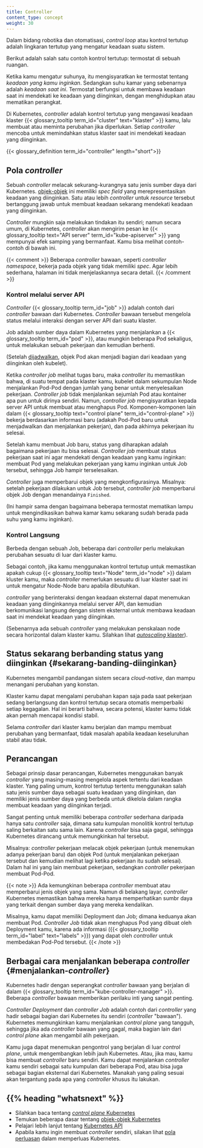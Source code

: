 ```yaml
---
title: Controller
content_type: concept
weight: 30
---
```


<!-- overview -->

Dalam bidang robotika dan otomatisasi, _control loop_ atau kontrol tertutup adalah
lingkaran tertutup yang mengatur keadaan suatu sistem.

Berikut adalah salah satu contoh kontrol tertutup: termostat di sebuah ruangan.

Ketika kamu mengatur suhunya, itu mengisyaratkan ke termostat
tentang *keadaan yang kamu inginkan*. Sedangkan suhu kamar yang sebenarnya 
adalah *keadaan saat ini*. Termostat berfungsi untuk membawa keadaan saat ini
mendekati ke keadaan yang diinginkan, dengan menghidupkan atau mematikan 
perangkat.

Di Kubernetes, _controller_ adalah kontrol tertutup yang mengawasi keadaan klaster
{{< glossary_tooltip term_id="cluster" text="klaster" >}} kamu, lalu membuat atau meminta 
perubahan jika diperlukan. Setiap _controller_ mencoba untuk memindahkan status 
klaster saat ini mendekati keadaan yang diinginkan.

{{< glossary_definition term_id="controller" length="short">}}




<!-- body -->

## Pola _controller_ 

Sebuah _controller_ melacak sekurang-kurangnya satu jenis sumber daya dari 
Kubernetes.
[objek-objek](/id/docs/concepts/overview/working-with-objects/kubernetes-objects/) ini
memiliki *spec field* yang merepresentasikan keadaan yang diinginkan. Satu atau 
lebih _controller_ untuk *resource* tersebut bertanggung jawab untuk membuat 
keadaan sekarang mendekati keadaan yang diinginkan.

_Controller_ mungkin saja melakukan tindakan itu sendiri; namun secara umum, di 
Kubernetes, _controller_ akan mengirim pesan ke
{{< glossary_tooltip text="API server" term_id="kube-apiserver" >}} yang 
mempunyai efek samping yang bermanfaat. Kamu bisa melihat contoh-contoh 
di bawah ini.

{{< comment >}}
Beberapa _controller_ bawaan, seperti _controller namespace_, bekerja pada objek
yang tidak memiliki *spec*. Agar lebih sederhana, halaman ini tidak 
menjelaskannya secara detail.
{{< /comment >}}

### Kontrol melalui server API

_Controller_ {{< glossary_tooltip term_id="job" >}} adalah contoh dari _controller_
bawaan dari Kubernetes. _Controller_ bawaan tersebut mengelola status melalui
interaksi dengan server API dari suatu klaster.

Job adalah sumber daya dalam Kubernetes yang menjalankan a
{{< glossary_tooltip term_id="pod" >}}, atau mungkin beberapa Pod sekaligus, 
untuk melakukan sebuah pekerjaan dan kemudian berhenti.

(Setelah [dijadwalkan](../../../../en/docs/concepts/scheduling/), objek Pod 
akan menjadi bagian dari keadaan yang diinginkan oleh kubelet).

Ketika _controller job_ melihat tugas baru, maka _controller_ itu memastikan bahwa, 
di suatu tempat pada klaster kamu, kubelet dalam sekumpulan Node menjalankan 
Pod-Pod dengan jumlah yang benar untuk menyelesaikan pekerjaan. _Controller job_ 
tidak menjalankan sejumlah Pod atau kontainer apa pun untuk dirinya sendiri. 
Namun, _controller job_ mengisyaratkan kepada server API untuk  membuat atau 
menghapus Pod. Komponen-komponen lain dalam
{{< glossary_tooltip text="control plane" term_id="control-plane" >}}
bekerja berdasarkan informasi baru (adakah Pod-Pod baru untuk menjadwalkan dan 
menjalankan pekerjan), dan pada akhirnya pekerjaan itu selesai.

Setelah kamu membuat Job baru, status yang diharapkan adalah bagaimana 
pekerjaan itu bisa selesai. _Controller job_ membuat status pekerjaan saat ini 
agar mendekati dengan keadaan yang kamu inginkan: membuat Pod yang melakukan 
pekerjaan yang kamu inginkan untuk Job tersebut, sehingga Job hampir 
terselesaikan.

_Controller_ juga memperbarui objek yang mengkonfigurasinya. Misalnya: setelah 
pekerjaan dilakukan untuk Job tersebut, _controller job_ memperbarui objek Job 
dengan menandainya `Finished`.

(Ini hampir sama dengan bagaimana beberapa termostat mematikan lampu untuk 
mengindikasikan bahwa kamar kamu sekarang sudah berada pada suhu yang kamu 
inginkan).

### Kontrol Langsung

Berbeda dengan sebuah Job, beberapa dari _controller_ perlu melakukan perubahan
sesuatu di luar dari klaster kamu.

Sebagai contoh, jika kamu menggunakan kontrol tertutup untuk memastikan apakah 
cukup {{< glossary_tooltip text="Node" term_id="node" >}}
dalam kluster kamu, maka _controller_ memerlukan sesuatu di luar klaster saat ini 
untuk mengatur Node-Node baru apabila dibutuhkan.

_controller_ yang berinteraksi dengan keadaan eksternal dapat menemukan keadaan 
yang diinginkannya melalui server API, dan kemudian berkomunikasi langsung 
dengan sistem eksternal untuk membawa keadaan saat ini mendekat keadaan yang 
diinginkan.

(Sebenarnya ada sebuah _controller_ yang melakukan penskalaan node secara 
horizontal dalam klaster kamu. Silahkan lihat
[_autoscaling_ klaster](/docs/tasks/administer-cluster/cluster-management/#cluster-autoscaling)).

## Status sekarang berbanding status yang diinginkan {#sekarang-banding-diinginkan}

Kubernetes mengambil pandangan sistem secara _cloud-native_, dan mampu menangani
perubahan yang konstan.

Klaster kamu dapat mengalami perubahan kapan saja pada saat pekerjaan sedang 
berlangsung dan kontrol tertutup secara otomatis memperbaiki setiap kegagalan.
Hal ini berarti bahwa, secara potensi, klaster kamu tidak akan pernah mencapai 
kondisi stabil.

Selama _controller_ dari klaster kamu berjalan dan mampu membuat perubahan yang 
bermanfaat, tidak masalah apabila keadaan keseluruhan stabil atau tidak.

## Perancangan

Sebagai prinsip dasar perancangan, Kubernetes menggunakan banyak _controller_ yang 
masing-masing mengelola aspek tertentu dari keadaan klaster. Yang paling umum, 
kontrol tertutup tertentu menggunakan salah satu jenis sumber daya 
sebagai suatu keadaan yang diinginkan, dan memiliki jenis sumber daya yang 
berbeda untuk dikelola dalam rangka membuat keadaan yang diinginkan terjadi.

Sangat penting untuk memiliki beberapa _controller_ sederhana daripada hanya satu 
_controller_ saja, dimana satu kumpulan monolitik kontrol tertutup saling 
berkaitan satu sama lain. Karena _controller_ bisa saja gagal, sehingga Kubernetes
dirancang untuk memungkinkan hal tersebut.

Misalnya: _controller_ pekerjaan melacak objek pekerjaan (untuk menemukan
adanya pekerjaan baru) dan objek Pod (untuk menjalankan pekerjaan tersebut dan 
kemudian melihat lagi ketika pekerjaan itu sudah selesai). Dalam hal ini yang 
lain membuat pekerjaan, sedangkan _controller_ pekerjaan membuat Pod-Pod.

{{< note >}}
Ada kemungkinan beberapa _controller_ membuat atau memperbarui jenis objek yang 
sama. Namun di belakang layar, _controller_ Kubernetes memastikan bahwa mereka 
hanya memperhatikan sumbr daya yang terkait dengan sumber daya yang mereka 
kendalikan.

Misalnya, kamu dapat memiliki Deployment dan Job; dimana keduanya akan membuat 
Pod. _Controller Job_ tidak akan menghapus Pod yang dibuat oleh Deployment kamu,
karena ada informasi ({{< glossary_tooltip term_id="label" text="labels" >}})
yang dapat oleh _controller_ untuk membedakan Pod-Pod tersebut.
{{< /note >}}

## Berbagai cara menjalankan beberapa _controller_ {#menjalankan-_controller_}

Kubernetes hadir dengan seperangkat _controller_ bawaan yang berjalan di dalam
{{< glossary_tooltip term_id="kube-controller-manager" >}}. Beberapa _controller_
bawaan memberikan perilaku inti yang sangat penting.

_Controller Deployment_ dan _controller Job_ adalah contoh dari _controller_ yang
hadir sebagai bagian dari Kubernetes itu sendiri (_controller_ "bawaan").
Kubernetes memungkinkan kamu menjalankan _control plane_ yang tangguh, sehingga 
jika ada _controller_ bawaan yang gagal, maka bagian lain dari _control plane_ akan 
mengambil alih pekerjaan.

Kamu juga dapat menemukan pengontrol yang berjalan di luar _control plane_, untuk 
mengembangkan lebih jauh Kubernetes. Atau, jika mau, kamu bisa membuat 
_controller_ baru sendiri. Kamu dapat menjalankan _controller_ kamu sendiri sebagai
satu kumpulan dari beberapa Pod, atau bisa juga sebagai bagian eksternal dari 
Kubernetes. Manakah yang paling sesuai akan tergantung pada apa yang _controller_
khusus itu lakukan.



## {{% heading "whatsnext" %}}

* Silahkan baca tentang [_control plane_ Kubernetes](/docs/reference/glossary/?all=true#term-control-plane)
* Temukan beberapa dasar tentang [objek-objek Kubernetes](/docs/concepts/#kubernetes-objects)
* Pelajari lebih lanjut tentang [Kubernetes API](/id/docs/concepts/overview/kubernetes-api/)
* Apabila kamu ingin membuat _controller_ sendiri, silakan lihat [pola perluasan](/id/docs/concepts/extend-kubernetes/extend-cluster/#extension-patterns) dalam memperluas Kubernetes.

